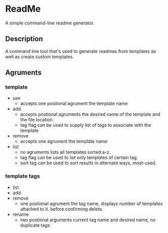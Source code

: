 # ReadMe

A simple command-line readme generator.

## Description

A command line tool that's used to generate readmes from templates as well as create custom templates.

## Agruments

### template

- use
  - accepts one positonal agrument the template name
- add
  - accepts postional agruments the desired name of the template and the file location.
  - tag flag can be used to supply list of tags to associate with the template
- remove
  - accepts one agrument the template name
- list
  - no agruments lists all templates sorted a-z.
  - tag flag can be used to list only templates of certain tag.
  - sort tag can be used to sort results in alternate ways, most-used.

### template tags

- list
- add
- remove
  - one postional agrument the tag name, displays number of templates attached to it. before confirming delete.
- rename
  - two postional arguments current tag name and desired name, no duplicate tags

<!--
### custom

- create

### custom sections

- list
  - preview flag to show the markdown for each section.
- add
  - default to interactive mode
- remove
  - takes one argument a positional argument. -->
